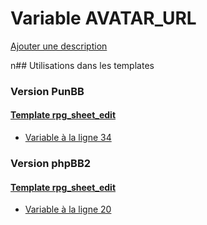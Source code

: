 # Variable AVATAR_URL
[Ajouter une description](https://fa-tvars.appspot.com/AVATAR_URL)

n## Utilisations dans les templates

### Version PunBB

#### [Template rpg_sheet_edit](punbb/rpg_sheet_edit.md)
* [Variable à la ligne 34](../punbb/rpg_sheet_edit.tpl#L34)

### Version phpBB2

#### [Template rpg_sheet_edit](subsilver/rpg_sheet_edit.md)
* [Variable à la ligne 20](../subsilver/rpg_sheet_edit.tpl#L20)